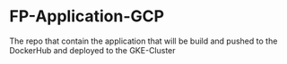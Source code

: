 # FP-Application-GCP
The repo that contain the application that will be build and pushed to the DockerHub and  deployed to the GKE-Cluster
